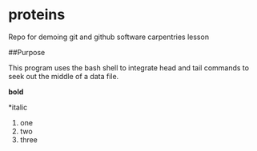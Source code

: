 # proteins
Repo for demoing git and github software carpentries lesson

##Purpose

This program uses the bash shell to integrate head and tail commands to seek out the middle of a data file.

**bold**

*italic

1. one
2. two
3. three
